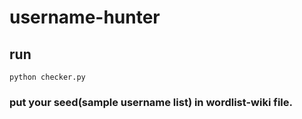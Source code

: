 # username-hunter 

## run 
```
python checker.py
```
### put your seed(sample username list) in wordlist-wiki file.
